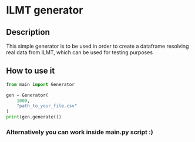# ILMT generator
## Description
This simple generator is to be used in order to create a dataframe resolving real data
from ILMT, which can be used for testing purposes 
## How to use it
```python
from main import Generator

gen = Generator(
    1000,
    "path_to_your_file.csv"
)
print(gen.generate())
```
### Alternatively you can work inside main.py script :)